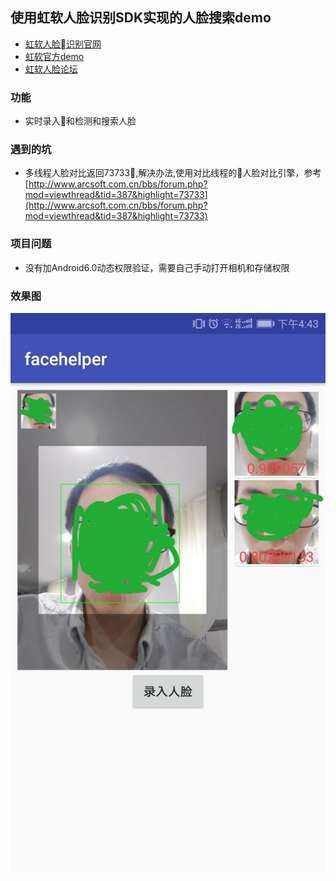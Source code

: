 ## 使用虹软人脸识别SDK实现的人脸搜索demo
- [虹软人脸识别官网](http://www.arcsoft.com.cn/ai/arcface.html)
- [虹软官方demo](https://github.com/asdfqwrasdf/ArcFaceDemo)
- [虹软人脸论坛](http://www.arcsoft.com.cn/bbs/forum.php?mod=forumdisplay&fid=42)

### 功能
- 实时录入和检测和搜索人脸
### 遇到的坑

- 多线程人脸对比返回73733,解决办法,使用对比线程的人脸对比引擎，参考 [http://www.arcsoft.com.cn/bbs/forum.php?mod=viewthread&tid=387&highlight=73733](http://www.arcsoft.com.cn/bbs/forum.php?mod=viewthread&tid=387&highlight=73733)

### 项目问题
- 没有加Android6.0动态权限验证，需要自己手动打开相机和存储权限

### 效果图
![](https://github.com/xiantm/myArcFaceRecognitionDemo/blob/master/show.jpg)
